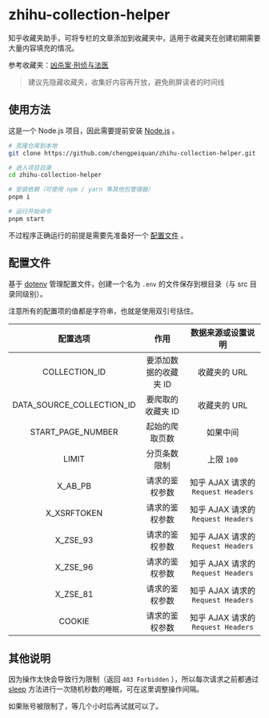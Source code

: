 # zhihu-collection-helper

知乎收藏夹助手，可将专栏的文章添加到收藏夹中，适用于收藏夹在创建初期需要大量内容填充的情况。

参考收藏夹：[凶杀案·刑侦与法医](https://www.zhihu.com/collection/839257512)

>建议先隐藏收藏夹，收集好内容再开放，避免刷屏读者的时间线

## 使用方法

这是一个 Node.js 项目，因此需要提前安装 [Node.js](https://nodejs.org/zh-cn/) 。

```bash
# 克隆仓库到本地
git clone https://github.com/chengpeiquan/zhihu-collection-helper.git

# 进入项目目录
cd zhihu-collection-helper

# 安装依赖（可使用 npm / yarn 等其他包管理器）
pnpm i

# 运行开始命令
pnpm start
```

不过程序正确运行的前提是需要先准备好一个 [配置文件](#配置文件) 。

## 配置文件

基于 [dotenv](https://github.com/motdotla/dotenv) 管理配置文件，创建一个名为 `.env` 的文件保存到根目录（与 src 目录同级别）。

注意所有的配置项的值都是字符串，也就是使用双引号括住。

|         配置选项          |         作用          |         数据来源或设置说明         |
| :-----------------------: | :-------------------: | :--------------------------------: |
|       COLLECTION_ID       | 要添加数据的收藏夹 ID |            收藏夹的 URL            |
| DATA_SOURCE_COLLECTION_ID |   要爬取的收藏夹 ID   |            收藏夹的 URL            |
|     START_PAGE_NUMBER     |    起始的爬取页数     |              如果中间              |
|           LIMIT           |     分页条数限制      |             上限 `100`             |
|          X_AB_PB          |    请求的鉴权参数     | 知乎 AJAX 请求的 `Request Headers` |
|        X_XSRFTOKEN        |    请求的鉴权参数     | 知乎 AJAX 请求的 `Request Headers` |
|         X_ZSE_93          |    请求的鉴权参数     | 知乎 AJAX 请求的 `Request Headers` |
|         X_ZSE_96          |    请求的鉴权参数     | 知乎 AJAX 请求的 `Request Headers` |
|         X_ZSE_81          |    请求的鉴权参数     | 知乎 AJAX 请求的 `Request Headers` |
|          COOKIE           |    请求的鉴权参数     | 知乎 AJAX 请求的 `Request Headers` |

## 其他说明

因为操作太快会导致行为限制（返回 `403 Forbidden` ），所以每次请求之前都通过 [sleep](./src/utils.ts#L36-L43) 方法进行一次随机秒数的睡眠，可在这里调整操作间隔。

如果账号被限制了，等几个小时后再试就可以了。
